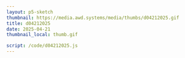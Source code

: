 ```yaml
---
layout: p5-sketch
thumbnail: https://media.awd.systems/media/thumbs/d04212025.gif
title: d04212025
date: 2025-04-21
thumbnail_local: thumb.gif

script: /code/d04212025.js
---
```

